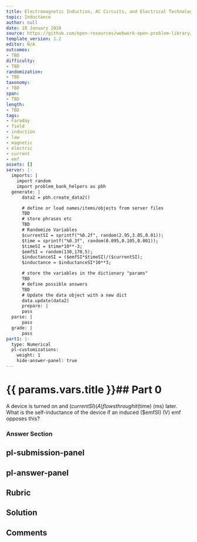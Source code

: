```yaml
---
title: Electromagnetic Induction, AC Circuits, and Electrical Technologies
topic: Inductance
author: null
date: 18 January 2018
source: https://github.com/open-resources/webwork-open-problem-library/tree/master/Contrib/BrockPhysics/College_Physics_Urone/23.Electromagnetic_Induction_AC_Circuits_and_Electrical_Technologies/23-09.Inductance/NU_U17_23_09_004.pg
template_version: 1.2
editor: N/A
outcomes:
- TBD
difficulty:
- TBD
randomization:
- TBD
taxonomy:
- TBD
span:
- TBD
length:
- TBD
tags:
- Faraday
- field
- induction
- law
- magnetic
- electric
- current
- emf
assets: []
server: |-
  imports: |
    import random
    import problem_bank_helpers as pbh
  generate: |
      data2 = pbh.create_data2()

      # define or load names/items/objects from server files
      TBD
      # store phrases etc
      TBD
      # Randomize Variables
      $currentSI = sprintf("%0.2f", random(2.95,3.05,0.01));
      $time = sprintf("%0.3f", random(0.095,0.105,0.001));
      $timeSI = $time*10**-3;
      $emfSI = random(130,170,5);
      $inductanceSI = ($emfSI*$timeSI)/($currentSI);
      $inductance = $inductanceSI*10**3;

      # store the variables in the dictionary "params"
      TBD
      # define possible answers
      TBD
      # Update the data object with a new dict
      data.update(data2)
      prepare: |
      pass
  parse: |
      pass
  grade: |
      pass
part1: |-
  type: Numerical
  pl-customizations:
    weight: 1
    hide-answer-panel: true
---
```


# {{ params.vars.title }}## Part 0 
A device is turned on and ($currentSI) (A) flows through it ($time) (ms) later. What is the self-inductance of the device if an induced ($emfSI) (V) emf opposes this? 


### Answer Section 


## pl-submission-panel 


## pl-answer-panel 


## Rubric 


## Solution 


## Comments 


